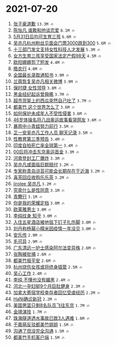 # 2021-07-20

1. [张子豪道歉](https://s.weibo.com/weibo?q=%23%E5%BC%A0%E5%AD%90%E8%B1%AA%E9%81%93%E6%AD%89%23&Refer=top) `13.3M 🔥`
1. [陈怡凡 谁敢和他谈恋爱](https://s.weibo.com/weibo?q=%E9%99%88%E6%80%A1%E5%87%A1%20%E8%B0%81%E6%95%A2%E5%92%8C%E4%BB%96%E8%B0%88%E6%81%8B%E7%88%B1&Refer=top) `8.1M 🔥`
1. [5月31日后均可生育三孩](https://s.weibo.com/weibo?q=%235%E6%9C%8831%E6%97%A5%E5%90%8E%E5%9D%87%E5%8F%AF%E7%94%9F%E8%82%B2%E4%B8%89%E5%AD%A9%23&Refer=top) `6.6M 🔥`
1. [吴亦凡杭州粉丝见面会门票3000跌到300](https://s.weibo.com/weibo?q=%23%E5%90%B4%E4%BA%A6%E5%87%A1%E6%9D%AD%E5%B7%9E%E7%B2%89%E4%B8%9D%E8%A7%81%E9%9D%A2%E4%BC%9A%E9%97%A8%E7%A5%A83000%E8%B7%8C%E5%88%B0300%23&Refer=top) `5.6M 🔥`
1. [十三部门发文支持女性科技人才发展](https://s.weibo.com/weibo?q=%23%E5%8D%81%E4%B8%89%E9%83%A8%E9%97%A8%E5%8F%91%E6%96%87%E6%94%AF%E6%8C%81%E5%A5%B3%E6%80%A7%E7%A7%91%E6%8A%80%E4%BA%BA%E6%89%8D%E5%8F%91%E5%B1%95%23&Refer=top) `5.3M 🔥`
1. [女方生育三孩享受国家法定产假98天](https://s.weibo.com/weibo?q=%23%E5%A5%B3%E6%96%B9%E7%94%9F%E8%82%B2%E4%B8%89%E5%AD%A9%E4%BA%AB%E5%8F%97%E5%9B%BD%E5%AE%B6%E6%B3%95%E5%AE%9A%E4%BA%A7%E5%81%8798%E5%A4%A9%23&Refer=top) `4.5M 🔥`
1. [欧阳娜娜剪了短发](https://s.weibo.com/weibo?q=%23%E6%AC%A7%E9%98%B3%E5%A8%9C%E5%A8%9C%E5%89%AA%E4%BA%86%E7%9F%AD%E5%8F%91%23&Refer=top) `4.4M 🔥`
1. [皓衣行](https://s.weibo.com/weibo?q=%E7%9A%93%E8%A1%A3%E8%A1%8C&Refer=top) `4.0M 🔥`
1. [全国最长录取通知书](https://s.weibo.com/weibo?q=%23%E5%85%A8%E5%9B%BD%E6%9C%80%E9%95%BF%E5%BD%95%E5%8F%96%E9%80%9A%E7%9F%A5%E4%B9%A6%23&Refer=top) `3.9M 🔥`
1. [兰蔻恢复吴亦凡相关微博](https://s.weibo.com/weibo?q=%23%E5%85%B0%E8%94%BB%E6%81%A2%E5%A4%8D%E5%90%B4%E4%BA%A6%E5%87%A1%E7%9B%B8%E5%85%B3%E5%BE%AE%E5%8D%9A%23&Refer=top) `3.9M 🔥`
1. [保时捷 女性领导](https://s.weibo.com/weibo?q=%E4%BF%9D%E6%97%B6%E6%8D%B7%20%E5%A5%B3%E6%80%A7%E9%A2%86%E5%AF%BC&Refer=top) `3.8M 🔥`
1. [黑金经纪起诉曾舜晞](https://s.weibo.com/weibo?q=%23%E9%BB%91%E9%87%91%E7%BB%8F%E7%BA%AA%E8%B5%B7%E8%AF%89%E6%9B%BE%E8%88%9C%E6%99%9E%23&Refer=top) `3.7M 🔥`
1. [超市货架上的西瓜突然自己吐了](https://s.weibo.com/weibo?q=%23%E8%B6%85%E5%B8%82%E8%B4%A7%E6%9E%B6%E4%B8%8A%E7%9A%84%E8%A5%BF%E7%93%9C%E7%AA%81%E7%84%B6%E8%87%AA%E5%B7%B1%E5%90%90%E4%BA%86%23&Refer=top) `3.7M 🔥`
1. [都美竹 这个世界怎么了](https://s.weibo.com/weibo?q=%E9%83%BD%E7%BE%8E%E7%AB%B9%20%E8%BF%99%E4%B8%AA%E4%B8%96%E7%95%8C%E6%80%8E%E4%B9%88%E4%BA%86&Refer=top) `3.6M 🔥`
1. [如何保护未成年人不受性侵害](https://s.weibo.com/weibo?q=%23%E5%A6%82%E4%BD%95%E4%BF%9D%E6%8A%A4%E6%9C%AA%E6%88%90%E5%B9%B4%E4%BA%BA%E4%B8%8D%E5%8F%97%E6%80%A7%E4%BE%B5%E5%AE%B3%23&Refer=top) `3.6M 🔥`
1. [46岁体操名将八战奥运故事看哭网友](https://s.weibo.com/weibo?q=%2346%E5%B2%81%E4%BD%93%E6%93%8D%E5%90%8D%E5%B0%86%E5%85%AB%E6%88%98%E5%A5%A5%E8%BF%90%E6%95%85%E4%BA%8B%E7%9C%8B%E5%93%AD%E7%BD%91%E5%8F%8B%23&Refer=top) `3.6M 🔥`
1. [暴雨中小青蛙努力前行](https://s.weibo.com/weibo?q=%23%E6%9A%B4%E9%9B%A8%E4%B8%AD%E5%B0%8F%E9%9D%92%E8%9B%99%E5%8A%AA%E5%8A%9B%E5%89%8D%E8%A1%8C%23&Refer=top) `3.5M 🔥`
1. [芷一安吴亦凡工作人员 聊天记录](https://s.weibo.com/weibo?q=%E8%8A%B7%E4%B8%80%E5%AE%89%E5%90%B4%E4%BA%A6%E5%87%A1%E5%B7%A5%E4%BD%9C%E4%BA%BA%E5%91%98%20%E8%81%8A%E5%A4%A9%E8%AE%B0%E5%BD%95&Refer=top) `3.5M 🔥`
1. [性教育第三季预告](https://s.weibo.com/weibo?q=%23%E6%80%A7%E6%95%99%E8%82%B2%E7%AC%AC%E4%B8%89%E5%AD%A3%E9%A2%84%E5%91%8A%23&Refer=top) `3.4M 🔥`
1. [印度自拍死亡率全球第一](https://s.weibo.com/weibo?q=%23%E5%8D%B0%E5%BA%A6%E8%87%AA%E6%8B%8D%E6%AD%BB%E4%BA%A1%E7%8E%87%E5%85%A8%E7%90%83%E7%AC%AC%E4%B8%80%23&Refer=top) `3.4M 🔥`
1. [00后将冲击东京奥运首金](https://s.weibo.com/weibo?q=%2300%E5%90%8E%E5%B0%86%E5%86%B2%E5%87%BB%E4%B8%9C%E4%BA%AC%E5%A5%A5%E8%BF%90%E9%A6%96%E9%87%91%23&Refer=top) `3.3M 🔥`
1. [河南登封工厂爆炸](https://s.weibo.com/weibo?q=%23%E6%B2%B3%E5%8D%97%E7%99%BB%E5%B0%81%E5%B7%A5%E5%8E%82%E7%88%86%E7%82%B8%23&Refer=top) `3.3M 🔥`
1. [吴亦凡或面临巨额赔付](https://s.weibo.com/weibo?q=%23%E5%90%B4%E4%BA%A6%E5%87%A1%E6%88%96%E9%9D%A2%E4%B8%B4%E5%B7%A8%E9%A2%9D%E8%B5%94%E4%BB%98%23&Refer=top) `3.2M 🔥`
1. [专家称青岛浒苔可能会长期存在于近海](https://s.weibo.com/weibo?q=%23%E4%B8%93%E5%AE%B6%E7%A7%B0%E9%9D%92%E5%B2%9B%E6%B5%92%E8%8B%94%E5%8F%AF%E8%83%BD%E4%BC%9A%E9%95%BF%E6%9C%9F%E5%AD%98%E5%9C%A8%E4%BA%8E%E8%BF%91%E6%B5%B7%23&Refer=top) `3.2M 🔥`
1. [喜茶回应收购乐乐茶](https://s.weibo.com/weibo?q=%23%E5%96%9C%E8%8C%B6%E5%9B%9E%E5%BA%94%E6%94%B6%E8%B4%AD%E4%B9%90%E4%B9%90%E8%8C%B6%23&Refer=top) `3.2M 🔥`
1. [jirolee 吴亦凡](https://s.weibo.com/weibo?q=jirolee%20%E5%90%B4%E4%BA%A6%E5%87%A1&Refer=top) `3.2M 🔥`
1. [究竟什么是性同意](https://s.weibo.com/weibo?q=%23%E7%A9%B6%E7%AB%9F%E4%BB%80%E4%B9%88%E6%98%AF%E6%80%A7%E5%90%8C%E6%84%8F%23&Refer=top) `3.1M 🔥`
1. [青簪行](https://s.weibo.com/weibo?q=%E9%9D%92%E7%B0%AA%E8%A1%8C&Refer=top) `3.1M 🔥`
1. [你是我的荣耀定档](https://s.weibo.com/weibo?q=%23%E4%BD%A0%E6%98%AF%E6%88%91%E7%9A%84%E8%8D%A3%E8%80%80%E5%AE%9A%E6%A1%A3%23&Refer=top) `3.0M 🔥`
1. [欧莱雅男士](https://s.weibo.com/weibo?q=%23%E6%AC%A7%E8%8E%B1%E9%9B%85%E7%94%B7%E5%A3%AB%23&Refer=top) `3.0M 🔥`
1. [李纯纹身 知乎](https://s.weibo.com/weibo?q=%E6%9D%8E%E7%BA%AF%E7%BA%B9%E8%BA%AB%20%E7%9F%A5%E4%B9%8E&Refer=top) `3.0M 🔥`
1. [入住五星酒店被地毯下钉子扎伤脚](https://s.weibo.com/weibo?q=%23%E5%85%A5%E4%BD%8F%E4%BA%94%E6%98%9F%E9%85%92%E5%BA%97%E8%A2%AB%E5%9C%B0%E6%AF%AF%E4%B8%8B%E9%92%89%E5%AD%90%E6%89%8E%E4%BC%A4%E8%84%9A%23&Refer=top) `3.0M 🔥`
1. [刘丹称杨幂小糯米因疫情一年没见](https://s.weibo.com/weibo?q=%23%E5%88%98%E4%B8%B9%E7%A7%B0%E6%9D%A8%E5%B9%82%E5%B0%8F%E7%B3%AF%E7%B1%B3%E5%9B%A0%E7%96%AB%E6%83%85%E4%B8%80%E5%B9%B4%E6%B2%A1%E8%A7%81%23&Refer=top) `3.0M 🔥`
1. [安乐传](https://s.weibo.com/weibo?q=%E5%AE%89%E4%B9%90%E4%BC%A0&Refer=top) `2.9M 🔥`
1. [毛可异](https://s.weibo.com/weibo?q=%E6%AF%9B%E5%8F%AF%E5%BC%82&Refer=top) `2.9M 🔥`
1. [广东清远一护士感染阿尔法变异株](https://s.weibo.com/weibo?q=%23%E5%B9%BF%E4%B8%9C%E6%B8%85%E8%BF%9C%E4%B8%80%E6%8A%A4%E5%A3%AB%E6%84%9F%E6%9F%93%E9%98%BF%E5%B0%94%E6%B3%95%E5%8F%98%E5%BC%82%E6%A0%AA%23&Refer=top) `2.6M 🔥`
1. [张陶被批捕](https://s.weibo.com/weibo?q=%23%E5%BC%A0%E9%99%B6%E8%A2%AB%E6%89%B9%E6%8D%95%23&Refer=top) `2.6M 🔥`
1. [都美竹报平安](https://s.weibo.com/weibo?q=%23%E9%83%BD%E7%BE%8E%E7%AB%B9%E6%8A%A5%E5%B9%B3%E5%AE%89%23&Refer=top) `2.6M 🔥`
1. [杭州烧伤女孩或将终身插管](https://s.weibo.com/weibo?q=%23%E6%9D%AD%E5%B7%9E%E7%83%A7%E4%BC%A4%E5%A5%B3%E5%AD%A9%E6%88%96%E5%B0%86%E7%BB%88%E8%BA%AB%E6%8F%92%E7%AE%A1%23&Refer=top) `2.5M 🔥`
1. [吴心工作](https://s.weibo.com/weibo?q=%23%E5%90%B4%E5%BF%83%E5%B7%A5%E4%BD%9C%23&Refer=top) `2.4M 🔥`
1. [李纯 不懂也没有媚黑](https://s.weibo.com/weibo?q=%E6%9D%8E%E7%BA%AF%20%E4%B8%8D%E6%87%82%E4%B9%9F%E6%B2%A1%E6%9C%89%E5%AA%9A%E9%BB%91&Refer=top) `2.4M 🔥`
1. [河北一孕妇挺9个月巨肚健身](https://s.weibo.com/weibo?q=%23%E6%B2%B3%E5%8C%97%E4%B8%80%E5%AD%95%E5%A6%87%E6%8C%BA9%E4%B8%AA%E6%9C%88%E5%B7%A8%E8%82%9A%E5%81%A5%E8%BA%AB%23&Refer=top) `2.3M 🔥`
1. [加拿大寄宿学校幸存者回忆受虐经历](https://s.weibo.com/weibo?q=%23%E5%8A%A0%E6%8B%BF%E5%A4%A7%E5%AF%84%E5%AE%BF%E5%AD%A6%E6%A0%A1%E5%B9%B8%E5%AD%98%E8%80%85%E5%9B%9E%E5%BF%86%E5%8F%97%E8%99%90%E7%BB%8F%E5%8E%86%23&Refer=top) `2.2M 🔥`
1. [HaNi确诊新冠](https://s.weibo.com/weibo?q=%23HaNi%E7%A1%AE%E8%AF%8A%E6%96%B0%E5%86%A0%23&Refer=top) `2.2M 🔥`
1. [美国男篮只剩8名队员飞往东京](https://s.weibo.com/weibo?q=%23%E7%BE%8E%E5%9B%BD%E7%94%B7%E7%AF%AE%E5%8F%AA%E5%89%A98%E5%90%8D%E9%98%9F%E5%91%98%E9%A3%9E%E5%BE%80%E4%B8%9C%E4%BA%AC%23&Refer=top) `1.7M 🔥`
1. [金靖演技](https://s.weibo.com/weibo?q=%23%E9%87%91%E9%9D%96%E6%BC%94%E6%8A%80%23&Refer=top) `1.7M 🔥`
1. [珠海隧道透水事故已致3人遇难](https://s.weibo.com/weibo?q=%23%E7%8F%A0%E6%B5%B7%E9%9A%A7%E9%81%93%E9%80%8F%E6%B0%B4%E4%BA%8B%E6%95%85%E5%B7%B2%E8%87%B43%E4%BA%BA%E9%81%87%E9%9A%BE%23&Refer=top) `1.6M 🔥`
1. [于嘉萌反驳都美竹姐姐](https://s.weibo.com/weibo?q=%23%E4%BA%8E%E5%98%89%E8%90%8C%E5%8F%8D%E9%A9%B3%E9%83%BD%E7%BE%8E%E7%AB%B9%E5%A7%90%E5%A7%90%23&Refer=top) `1.5M 🔥`
1. [沟通了但没完全沟通](https://s.weibo.com/weibo?q=%23%E6%B2%9F%E9%80%9A%E4%BA%86%E4%BD%86%E6%B2%A1%E5%AE%8C%E5%85%A8%E6%B2%9F%E9%80%9A%23&Refer=top) `1.5M 🔥`
1. [都美竹手机客户端](https://s.weibo.com/weibo?q=%23%E9%83%BD%E7%BE%8E%E7%AB%B9%E6%89%8B%E6%9C%BA%E5%AE%A2%E6%88%B7%E7%AB%AF%23&Refer=top) `1.5M 🔥`
